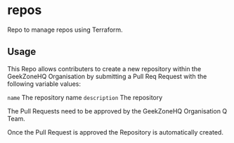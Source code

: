 # repos
Repo to manage repos using Terraform.

## Usage
This Repo allows contributers to create a new repository within the GeekZoneHQ Organisation by submitting a Pull Req Request with the following variable values:

`name` The repository name
`description` The repository 

The Pull Requests need to be approved by the GeekZoneHQ Organisation Q Team.

Once the Pull Request is approved the Repository is automatically created.